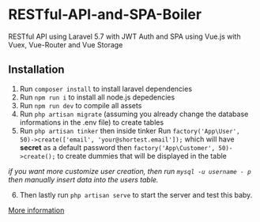 # RESTful-API-and-SPA-Boiler
RESTful API using Laravel 5.7 with JWT Auth and SPA using Vue.js with Vuex, Vue-Router and Vue Storage

## Installation

1. Run `composer install` to install laravel dependencies
2. Run `npm run i` to install all node.js depedencies
3. Run `npm run dev` to compile all assets
4. Run `php artisan migrate` (assuming you already change the database informations in the .env file) to create tables
5. Run `php artisan tinker` then inside tinker Run `factory('App\User', 50)->create(['email', 'your@shortest.email']);` which will have **secret** as a default password then `factory('App\Customer', 50)->create();` to create dummies that will be displayed in the table

*if you want more customize user creation, then run `mysql -u username - p` then manually insert data into the users table.*

6. Then lastly run `php artisan serve` to start the server and test this baby.

[More information](https://medium.com/@rafaelogic/rafaelogics-restful-api-and-spa-boiler-using-laravel-and-vue-js-stack-598a90d744dc)
